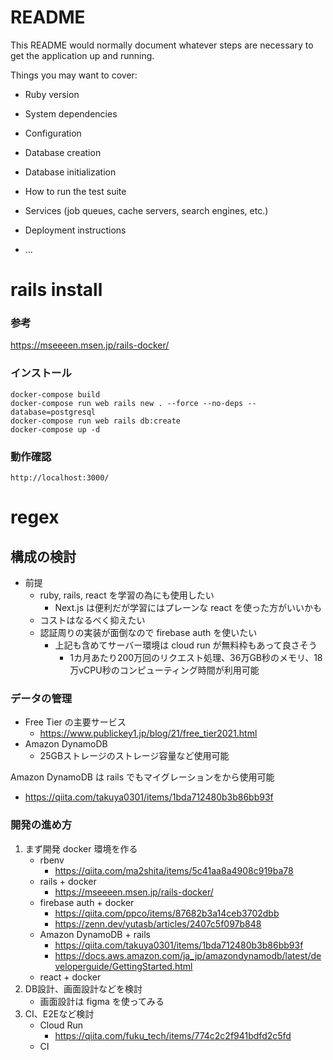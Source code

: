 # README

This README would normally document whatever steps are necessary to get the
application up and running.

Things you may want to cover:

* Ruby version

* System dependencies

* Configuration

* Database creation

* Database initialization

* How to run the test suite

* Services (job queues, cache servers, search engines, etc.)

* Deployment instructions

* ...

# rails install

### 参考

https://mseeeen.msen.jp/rails-docker/

### インストール

```shell
docker-compose build
docker-compose run web rails new . --force --no-deps --database=postgresql
docker-compose run web rails db:create
docker-compose up -d
```

### 動作確認
  
`http://localhost:3000/`




# regex

## 構成の検討

- 前提
    - ruby, rails, react を学習の為にも使用したい
        - Next.js は便利だが学習にはプレーンな react を使った方がいいかも
    - コストはなるべく抑えたい
    - 認証周りの実装が面倒なので firebase auth を使いたい
        - 上記も含めてサーバー環境は cloud run が無料枠もあって良さそう
            - 1カ月あたり200万回のリクエスト処理、36万GB秒のメモリ、18万vCPU秒のコンピューティング時間が利用可能

### データの管理

- Free Tier の主要サービス
    - https://www.publickey1.jp/blog/21/free_tier2021.html
- Amazon DynamoDB
    - 25GBストレージのストレージ容量など使用可能

Amazon DynamoDB は rails でもマイグレーションをから使用可能

- https://qiita.com/takuya0301/items/1bda712480b3b86bb93f

### 開発の進め方

1. まず開発 docker 環境を作る
    - rbenv
        - https://qiita.com/ma2shita/items/5c41aa8a4908c919ba78
    - rails + docker
        - https://mseeeen.msen.jp/rails-docker/
    - firebase auth + docker
        - https://qiita.com/ppco/items/87682b3a14ceb3702dbb
        - https://zenn.dev/yutasb/articles/2407c5f097b848
    - Amazon DynamoDB + rails
        - https://qiita.com/takuya0301/items/1bda712480b3b86bb93f
        - https://docs.aws.amazon.com/ja_jp/amazondynamodb/latest/developerguide/GettingStarted.html
    - react + docker
2. DB設計、画面設計などを検討
    - 画面設計は figma を使ってみる
3. CI、E2Eなど検討
    - Cloud Run
        - https://qiita.com/fuku_tech/items/774c2c2f941bdfd2c5fd
    - CI  


